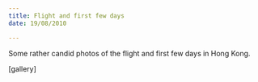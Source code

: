 ```yaml
---
title: Flight and first few days
date: 19/08/2010

---
```


Some rather candid photos of the flight and first few days in Hong Kong.

[gallery] 
